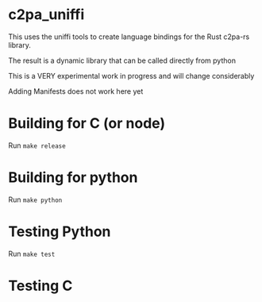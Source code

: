 # c2pa_uniffi

This uses the uniffi tools to create language bindings for the Rust c2pa-rs library.

The result is a dynamic library that can be called directly from python

This is a VERY experimental work in progress and will change considerably

Adding Manifests does not work here yet

# Building for C (or node)

Run `make release`

# Building for python

Run `make python`

# Testing Python

Run `make test`

# Testing C